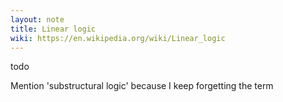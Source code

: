 ```yaml
---
layout: note
title: Linear logic
wiki: https://en.wikipedia.org/wiki/Linear_logic
---
```


todo

Mention 'substructural logic' because I keep forgetting the term
